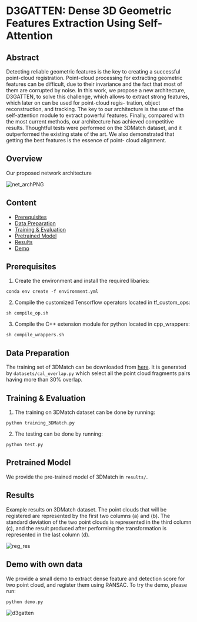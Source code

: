# D3GATTEN: Dense 3D Geometric Features Extraction Using Self-Attention

## Abstract
Detecting reliable geometric features is the key to creating a successful point-cloud registration. Point-cloud processing for extracting geometric features can be difficult, due to their invariance and the fact that most of them are corrupted by noise. In this work, we propose a new architecture, D3GATTEN, to solve this challenge, which allows to extract strong features, which later on can be used for point-cloud regis- tration, object reconstruction, and tracking. The key to our architecture is the use of the self-attention module to extract powerful features. Finally, compared with the most current methods, our architecture has achieved competitive results. Thoughtful tests were performed on the 3DMatch dataset, and it outperformed the existing state of the art. We  also demonstrated that getting the best features is the essence of point- cloud alignment.

## Overview
Our proposed network architecture

![net_archPNG](https://user-images.githubusercontent.com/22835687/169006113-ab8abe44-aee2-4cd3-ab24-d81cbad6e23c.PNG)

## Content
- [Prerequisites](#prerequisites)
- [Data Preparation](#data-preparation)
- [Training & Evaluation](#training&evaluation)
- [Pretrained Model](#pretrainedmodel)
- [Results](#results)
- [Demo](#demo)

## Prerequisites
1.  Create the environment and install the required libaries:
```
conda env create -f environment.yml
```
2. Compile the customized Tensorflow operators located in tf_custom_ops:
```
sh compile_op.sh
```
3. Compile the C++ extension module for python located in cpp_wrappers:
```
sh compile_wrappers.sh
```
## Data Preparation
The training set of 3DMatch can be downloaded from [here](https://mega.nz/file/fLBVXDqS#szY7USScX7T6wC0nZYNsnFDVJymcxECyzrRjFedrloU). It is generated by ```datasets/cal_overlap.py``` which select all the point cloud fragments pairs having more than 30% overlap.

## Training & Evaluation
1. The training on 3DMatch dataset can be done by running: 
```
python training_3DMatch.py
```
2. The testing can be done by running:
```
python test.py
```
## Pretrained Model
We provide the pre-trained model of 3DMatch in ```results/```.

## Results 
Example results on 3DMatch dataset. The point clouds that will be registered are represented by the first two columns (a) and (b). The standard deviation of the two point clouds is represented in the third column (c), and the result produced after performing the transformation is represented in the last column (d).

![reg_res](https://user-images.githubusercontent.com/22835687/169007947-fd57d63a-3737-4bb3-b8ee-8d3ca5be3bb4.PNG)


## Demo with own data
We provide a small demo to extract dense feature and detection score for two point cloud, and register them using RANSAC. To try the demo, please run:
```
python demo.py
```
![d3gatten](https://user-images.githubusercontent.com/22835687/169040368-dd1ad3b4-001c-49ec-97c3-f6d34eee06cc.gif)



